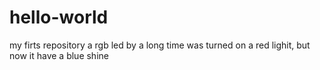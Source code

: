 # hello-world
my firts repository
a rgb led by a long time was turned on a red lighit,
but now it have a blue shine
